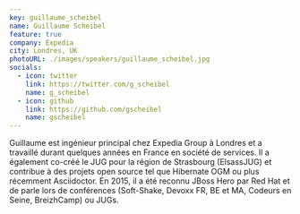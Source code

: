 ```yaml
---
key: guillaume_scheibel
name: Guillaume Scheibel
feature: true
company: Expedia
city: Londres, UK
photoURL: ./images/speakers/guillaume_scheibel.jpg
socials:
  - icon: twitter
    link: https://twitter.com/g_scheibel
    name: g_scheibel
  - icon: github
    link: https://github.com/gscheibel
    name: gscheibel
---
```


Guillaume est ingénieur principal chez Expedia Group à Londres et a travaillé durant quelques années en France en société de services. Il a également co-créé le JUG pour la région de Strasbourg (ElsassJUG) et contribue à des projets open source tel que Hibernate OGM ou plus récemment Asciidoctor. En 2015, il a été reconnu JBoss Hero par Red Hat et de parle lors de conférences (Soft-Shake, Devoxx FR, BE et MA, Codeurs en Seine, BreizhCamp) ou JUGs.
